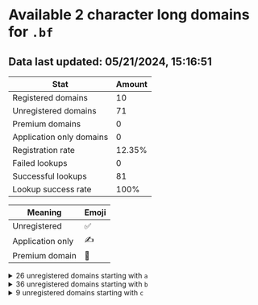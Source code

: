# Available 2 character long domains for `.bf`

## Data last updated: 05/21/2024, 15:16:51

|Stat|Amount|
|--|--|
|Registered domains|10|
|Unregistered domains|71|
|Premium domains|0|
|Application only domains|0|
|Registration rate|12.35%|
|Failed lookups|0|
|Successful lookups|81|
|Lookup success rate|100%|


|Meaning|Emoji|
|--|--|
|Unregistered|:white_check_mark:|
|Application only|:writing_hand:|
|Premium domain|:gem:|

<details>
<summary>26 unregistered domains starting with <bold><code>a</code></bold></summary>

|Type|Domain|
|--|--|
|:white_check_mark:|`a0.bf`|
|:white_check_mark:|`a1.bf`|
|:white_check_mark:|`a2.bf`|
|:white_check_mark:|`a3.bf`|
|:white_check_mark:|`a4.bf`|
|:white_check_mark:|`a5.bf`|
|:white_check_mark:|`a6.bf`|
|:white_check_mark:|`a7.bf`|
|:white_check_mark:|`a8.bf`|
|:white_check_mark:|`a9.bf`|
|:white_check_mark:|`ae.bf`|
|:white_check_mark:|`af.bf`|
|:white_check_mark:|`ah.bf`|
|:white_check_mark:|`aj.bf`|
|:white_check_mark:|`al.bf`|
|:white_check_mark:|`ap.bf`|
|:white_check_mark:|`aq.bf`|
|:white_check_mark:|`ar.bf`|
|:white_check_mark:|`as.bf`|
|:white_check_mark:|`at.bf`|
|:white_check_mark:|`au.bf`|
|:white_check_mark:|`av.bf`|
|:white_check_mark:|`aw.bf`|
|:white_check_mark:|`ax.bf`|
|:white_check_mark:|`ay.bf`|
|:white_check_mark:|`az.bf`|
</details>
<details>
<summary>36 unregistered domains starting with <bold><code>b</code></bold></summary>

|Type|Domain|
|--|--|
|:white_check_mark:|`b0.bf`|
|:white_check_mark:|`b1.bf`|
|:white_check_mark:|`b2.bf`|
|:white_check_mark:|`b3.bf`|
|:white_check_mark:|`b4.bf`|
|:white_check_mark:|`b5.bf`|
|:white_check_mark:|`b6.bf`|
|:white_check_mark:|`b7.bf`|
|:white_check_mark:|`b8.bf`|
|:white_check_mark:|`b9.bf`|
|:white_check_mark:|`ba.bf`|
|:white_check_mark:|`bb.bf`|
|:white_check_mark:|`bc.bf`|
|:white_check_mark:|`bd.bf`|
|:white_check_mark:|`be.bf`|
|:white_check_mark:|`bf.bf`|
|:white_check_mark:|`bg.bf`|
|:white_check_mark:|`bh.bf`|
|:white_check_mark:|`bi.bf`|
|:white_check_mark:|`bj.bf`|
|:white_check_mark:|`bk.bf`|
|:white_check_mark:|`bl.bf`|
|:white_check_mark:|`bm.bf`|
|:white_check_mark:|`bn.bf`|
|:white_check_mark:|`bo.bf`|
|:white_check_mark:|`bp.bf`|
|:white_check_mark:|`bq.bf`|
|:white_check_mark:|`br.bf`|
|:white_check_mark:|`bs.bf`|
|:white_check_mark:|`bt.bf`|
|:white_check_mark:|`bu.bf`|
|:white_check_mark:|`bv.bf`|
|:white_check_mark:|`bw.bf`|
|:white_check_mark:|`bx.bf`|
|:white_check_mark:|`by.bf`|
|:white_check_mark:|`bz.bf`|
</details>
<details>
<summary>9 unregistered domains starting with <bold><code>c</code></bold></summary>

|Type|Domain|
|--|--|
|:white_check_mark:|`ca.bf`|
|:white_check_mark:|`cb.bf`|
|:white_check_mark:|`cc.bf`|
|:white_check_mark:|`cd.bf`|
|:white_check_mark:|`ce.bf`|
|:white_check_mark:|`cf.bf`|
|:white_check_mark:|`cg.bf`|
|:white_check_mark:|`ch.bf`|
|:white_check_mark:|`ci.bf`|
</details>